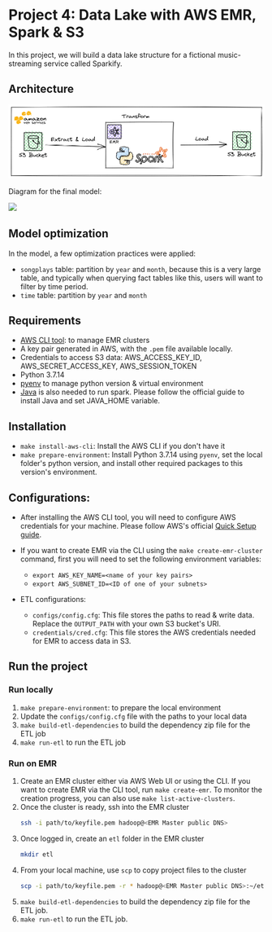 # Project 4: Data Lake with AWS EMR, Spark & S3

In this project, we will build a data lake structure for a fictional music-streaming service called Sparkify. 


## Architecture

![](./images/AWS-EMR-Spark-S3.png)

Diagram for the final model:

![](./images/udacity-project-03.png)


## Model optimization

In the model, a few optimization practices were applied:
- `songplays` table: partition by `year` and `month`, because this is a very large table, and typically when querying fact tables like this, users will want to filter by time period.
- `time` table: partition by `year` and `month`


## Requirements

- [AWS CLI tool](https://docs.aws.amazon.com/cli/latest/userguide/getting-started-install.html): to manage EMR clusters
- A key pair generated in AWS, with the `.pem` file available locally.
- Credentials to access S3 data: AWS_ACCESS_KEY_ID, AWS_SECRET_ACCESS_KEY, AWS_SESSION_TOKEN
- Python 3.7.14
- [pyenv](https://github.com/pyenv/pyenv#installation) to manage python version & virtual environment
- [Java](https://docs.oracle.com/cd/E19509-01/820-3208/inst_cli_jdk_javahome_t/) is also needed to run spark. Please follow the official guide to install Java and set JAVA_HOME variable.


## Installation

- `make install-aws-cli`: Install the AWS CLI if you don't have it
- `make prepare-environment`: Install Python 3.7.14 using `pyenv`, set the local folder's python version, and install other required packages to this version's environment.


## Configurations:

- After installing the AWS CLI tool, you will need to configure AWS credentials for your machine. Please follow AWS's official [Quick Setup guide](https://docs.aws.amazon.com/cli/latest/userguide/getting-started-quickstart.html).

- If you want to create EMR via the CLI using the `make create-emr-cluster` command, first you will need to set the following environment variables:
    - `export AWS_KEY_NAME=<name of your key pairs>`
    - `export AWS_SUBNET_ID=<ID of one of your subnets>`

- ETL configurations:
    - `configs/config.cfg`: This file stores the paths to read & write data. Replace the `OUTPUT_PATH` with your own S3 bucket's URI. 
    - `credentials/cred.cfg`: This file stores the AWS credentials needed for EMR to access data in S3.


## Run the project

### Run locally
1. `make prepare-environment`: to prepare the local environment
2. Update the `configs/config.cfg` file with the paths to your local data
3. `make build-etl-dependencies` to build the dependency zip file for the ETL job
4. `make run-etl` to run the ETL job


### Run on EMR

1. Create an EMR cluster either via AWS Web UI or using the CLI. If you want to create EMR via the CLI tool, run `make create-emr`. To monitor the creation progress, you can also use `make list-active-clusters`.
2. Once the cluster is ready, ssh into the EMR cluster
    ```bash
    ssh -i path/to/keyfile.pem hadoop@<EMR Master public DNS>
    ```
3. Once logged in, create an `etl` folder in the EMR cluster
    ```bash
    mkdir etl
    ```
4. From your local machine, use `scp` to copy project files to the cluster
    ```bash
    scp -i path/to/keyfile.pem -r * hadoop@<EMR Master public DNS>:~/etl
    ```
5. `make build-etl-dependencies` to build the dependency zip file for the ETL job.
6. `make run-etl` to run the ETL job.

